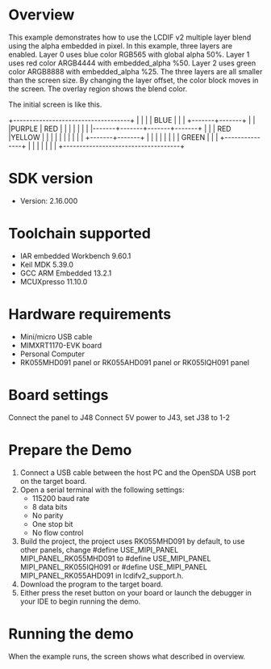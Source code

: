 Overview
========
This example demonstrates how to use the LCDIF v2 multiple layer blend using
the alpha embedded in pixel.
In this example, three layers are enabled. Layer 0 uses blue color RGB565 with
global alpha 50%. Layer 1 uses red color ARGB4444 with embedded_alpha %50.
Layer 2 uses green color ARGB8888 with embedded_alpha %25. The three layers are
all smaller than the screen size. By changing the layer offset, the color block
moves in the screen. The overlay region shows the blend color.

The initial screen is like this.

+------------------------------------+
|               |                    |
|  BLUE         |                    |
|       +-------+-------+            |
|       |PURPLE | RED   |            |
|       |       |       |            |
|-------+-------+-------+-------+    |
|       | RED   |YELLOW |       |    |
|       |       |       |       |    |
|       +-------+-------+       |    |
|               |               |    |
|               |     GREEN     |    |
|               +---------------+    |
|                                    |
|                                    |
|                                    |
+------------------------------------+

SDK version
===========
- Version: 2.16.000

Toolchain supported
===================
- IAR embedded Workbench  9.60.1
- Keil MDK  5.39.0
- GCC ARM Embedded  13.2.1
- MCUXpresso  11.10.0

Hardware requirements
=====================
- Mini/micro USB cable
- MIMXRT1170-EVK board
- Personal Computer
- RK055MHD091 panel or RK055AHD091 panel or RK055IQH091 panel

Board settings
==============
Connect the panel to J48
Connect 5V power to J43, set J38 to 1-2

Prepare the Demo
================
1.  Connect a USB cable between the host PC and the OpenSDA USB port on the target board.
2.  Open a serial terminal with the following settings:
    - 115200 baud rate
    - 8 data bits
    - No parity
    - One stop bit
    - No flow control
3.  Build the project, the project uses RK055MHD091 by default, to use other panels,
    change
    #define USE_MIPI_PANEL MIPI_PANEL_RK055MHD091
    to
    #define USE_MIPI_PANEL MIPI_PANEL_RK055IQH091
    or
    #define USE_MIPI_PANEL MIPI_PANEL_RK055AHD091
    in lcdifv2_support.h.
3.  Download the program to the target board.
4.  Either press the reset button on your board or launch the debugger in your IDE to begin running the demo.

Running the demo
================
When the example runs, the screen shows what described in overview.
